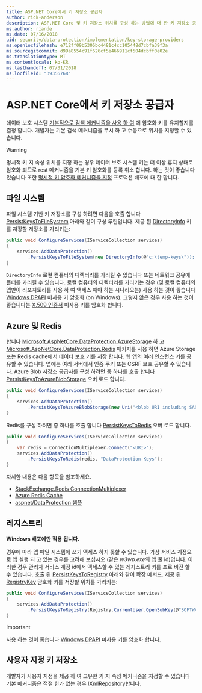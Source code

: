 ```yaml
---
title: ASP.NET Core에서 키 저장소 공급자
author: rick-anderson
description: ASP.NET Core 및 키 저장소 위치를 구성 하는 방법에 대 한 키 저장소 공급자에 알아봅니다.
ms.author: riande
ms.date: 07/16/2018
uid: security/data-protection/implementation/key-storage-providers
ms.openlocfilehash: e712ff09b5306bc4481c4cc105448d7cbfa39f3a
ms.sourcegitcommit: d99a8554c91f626cf5e466911cf504dcbff0e02e
ms.translationtype: MT
ms.contentlocale: ko-KR
ms.lasthandoff: 07/31/2018
ms.locfileid: "39356768"
---
```

# <a name="key-storage-providers-in-aspnet-core"></a>ASP.NET Core에서 키 저장소 공급자

데이터 보호 시스템 [기본적으로 검색 메커니즘을 사용 하 여](xref:security/data-protection/configuration/default-settings) 에 암호화 키를 유지할지를 결정 합니다. 개발자는 기본 검색 메커니즘을 무시 하 고 수동으로 위치를 지정할 수 있습니다.

> [!WARNING]
> 명시적 키 지 속성 위치를 지정 하는 경우 데이터 보호 시스템 키는 더 이상 휴지 상태로 암호화 되므로 rest 메커니즘을 기본 키 암호화를 등록 취소 합니다. 하는 것이 좋습니다 있습니다 또한 [명시적 키 암호화 메커니즘을 지정](xref:security/data-protection/implementation/key-encryption-at-rest) 프로덕션 배포에 대 한 합니다.

## <a name="file-system"></a>파일 시스템

파일 시스템 기반 키 저장소를 구성 하려면 다음을 호출 합니다 [PersistKeysToFileSystem](/dotnet/api/microsoft.aspnetcore.dataprotection.dataprotectionbuilderextensions.persistkeystofilesystem) 아래와 같이 구성 루틴입니다. 제공 된 [DirectoryInfo](/dotnet/api/system.io.directoryinfo) 키를 저장할 저장소를 가리키는:

```csharp
public void ConfigureServices(IServiceCollection services)
{
    services.AddDataProtection()
        .PersistKeysToFileSystem(new DirectoryInfo(@"c:\temp-keys\"));
}
```

`DirectoryInfo` 로컬 컴퓨터의 디렉터리를 가리킬 수 있습니다 또는 네트워크 공유에 폴더를 가리킬 수 있습니다. 로컬 컴퓨터의 디렉터리를 가리키는 경우 (및 로컬 컴퓨터의 앱만이 리포지토리를 사용 하 여 액세스 해야 하는 시나리오는) 사용 하는 것이 좋습니다 [Windows DPAPI](xref:security/data-protection/implementation/key-encryption-at-rest) 미사용 키 암호화 (on Windows). 그렇지 않은 경우 사용 하는 것이 좋습니다는 [X.509 인증서](xref:security/data-protection/implementation/key-encryption-at-rest) 미사용 키를 암호화 합니다.

## <a name="azure-and-redis"></a>Azure 및 Redis

합니다 [Microsoft.AspNetCore.DataProtection.AzureStorage](https://www.nuget.org/packages/Microsoft.AspNetCore.DataProtection.AzureStorage/) 하 고 [Microsoft.AspNetCore.DataProtection.Redis](https://www.nuget.org/packages/Microsoft.AspNetCore.DataProtection.Redis/) 패키지를 사용 하면 Azure Storage 또는 Redis cache에서 데이터 보호 키를 저장 합니다. 웹 앱의 여러 인스턴스 키를 공유할 수 있습니다. 앱에는 여러 서버에서 인증 쿠키 또는 CSRF 보호 공유할 수 있습니다. Azure Blob 저장소 공급자를 구성 하려면 중 하나를 호출 합니다 [PersistKeysToAzureBlobStorage](/dotnet/api/microsoft.aspnetcore.dataprotection.azuredataprotectionbuilderextensions.persistkeystoazureblobstorage) 오버 로드 합니다.

```csharp
public void ConfigureServices(IServiceCollection services)
{
    services.AddDataProtection()
        .PersistKeysToAzureBlobStorage(new Uri("<blob URI including SAS token>"));
}
```

Redis를 구성 하려면 중 하나를 호출 합니다 [PersistKeysToRedis](/dotnet/api/microsoft.aspnetcore.dataprotection.redisdataprotectionbuilderextensions.persistkeystoredis) 오버 로드 합니다.

```csharp
public void ConfigureServices(IServiceCollection services)
{
    var redis = ConnectionMultiplexer.Connect("<URI>");
    services.AddDataProtection()
        .PersistKeysToRedis(redis, "DataProtection-Keys");
}
```

자세한 내용은 다음 항목을 참조하세요.

* [StackExchange.Redis ConnectionMultiplexer](https://github.com/StackExchange/StackExchange.Redis/blob/master/docs/Basics.md)
* [Azure Redis Cache](/azure/redis-cache/cache-dotnet-how-to-use-azure-redis-cache#connect-to-the-cache)
* [aspnet/DataProtection 샘플](https://github.com/aspnet/DataProtection/tree/master/samples)

## <a name="registry"></a>레지스트리

**Windows 배포에만 적용 됩니다.**

경우에 따라 앱 파일 시스템에 쓰기 액세스 하지 못할 수 있습니다. 가상 서비스 계정으로 앱 실행 되 고 있는 경우를 고려해 보십시오 (같은 *w3wp.exe*의 앱 풀 id)입니다. 이러한 경우 관리자 서비스 계정 id에서 액세스할 수 있는 레지스트리 키를 프로 비전 할 수 있습니다. 호출 된 [PersistKeysToRegistry](/dotnet/api/microsoft.aspnetcore.dataprotection.dataprotectionbuilderextensions.persistkeystoregistry) 아래와 같이 확장 메서드. 제공 된 [RegistryKey](/dotnet/api/microsoft.aspnetcore.dataprotection.repositories.registryxmlrepository.registrykey) 암호화 키를 저장할 위치를 가리키는:

```csharp
public void ConfigureServices(IServiceCollection services)
{
    services.AddDataProtection()
        .PersistKeysToRegistry(Registry.CurrentUser.OpenSubKey(@"SOFTWARE\Sample\keys"));
}
```

> [!IMPORTANT]
> 사용 하는 것이 좋습니다 [Windows DPAPI](xref:security/data-protection/implementation/key-encryption-at-rest) 미사용 키를 암호화 합니다.

## <a name="custom-key-repository"></a>사용자 지정 키 저장소

개발자가 사용자 지정을 제공 하 여 고유한 키 지 속성 메커니즘을 지정할 수 있습니다 기본 메커니즘은 적절 한가 없는 경우 [IXmlRepository](/dotnet/api/microsoft.aspnetcore.dataprotection.repositories.ixmlrepository)합니다.
